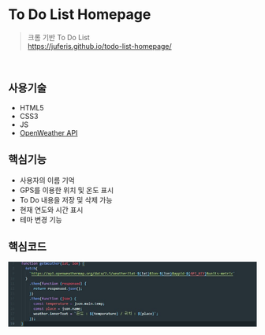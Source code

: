 # To Do List Homepage
>크롬 기반 To Do List  
>https://juferis.github.io/todo-list-homepage/

</br>

## 사용기술
- HTML5
- CSS3 
- JS 
- [OpenWeather API](https://openweathermap.org/)

## 핵심기능
- 사용자의 이름 기억
- GPS를 이용한 위치 및 온도 표시
- To Do 내용을 저장 및 삭제 가능
- 현재 연도와 시간 표시
- 테마 변경 기능

## 핵심코드
![img](./api_use.jpg)
